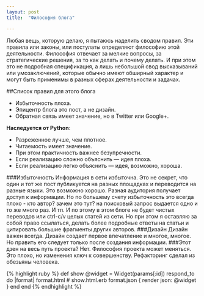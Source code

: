 ```yaml
---
layout: post
title:  "Философия блога"

---
```


Любая вещь, которую делаю, я пытаюсь наделить сводом правил. Эти правила или законы, или постулаты определяют философию этой деятельности. Философия отвечает за мелкие вопросы, за стратегические решения, за то как делать и почему делать. И при этом это не подробная спецификация, а лишь небольшой свод высказываний или умозаключений, которые обычно имеют обширный характер и могут быть применимы в разных сферах деятельности и задачах.

##Список правил для этого блога

  - Избыточность плоха.
  - Эпицентр блога это пост, а не дизайн.
  - Обратная связь имеет значение, но в Twitter или Google+.

**Наследуется от Python**:

  - Разреженное лучше, чем плотное.
  - Читаемость имеет значение.
  - При этом практичность важнее безупречности.
  - Если реализацию сложно объяснить — идея плоха.
  - Если реализацию легко объяснить — идея, возможно, хороша.

###Избыточность
Информация в сети избыточна. Это не секрет, что один и тот же пост публикуется на разных площадках и переводится на разные языки. Это возможно хорошо. Разная аудитория получает доступ к информации. Но по большему счету избыточность это всегда плохо - кто автор? зачем это тут? на поисковый запрос выдается одно и то же много раз. И тп.
И по этому в этом блоге не будет чистых переводов или ctrl-c/v целых статей из сети. Но при этом я оставляю за собой право ссылаться, делать более подробные ответы на статьи и цитировать большие фрагменты других авторов.
###Дизайн
Дизайн важен всегда. Дизайн создает первое впечатление и многое, многое. Но править его следует только после создания информации.
###Этот дзен на весь путь проекта?
Нет. Философия проекта может меняться. Это плохо, но изменения ключ к совершенству. Рефакторинг сделал из обезьяны человека.


{% highlight ruby %}
def show
  @widget = Widget(params[:id])
  respond_to do |format|
    format.html # show.html.erb
    format.json { render json: @widget }
  end
end
{% endhighlight %}
